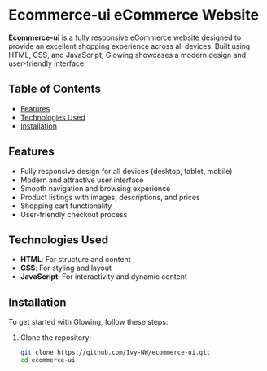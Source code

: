 # Ecommerce-ui eCommerce Website

**Ecommerce-ui** is a fully responsive eCommerce website designed to provide an excellent shopping experience across all devices. Built using HTML, CSS, and JavaScript, Glowing showcases a modern design and user-friendly interface.

## Table of Contents

- [Features](#features)
- [Technologies Used](#technologies-used)
- [Installation](#installation)


## Features

- Fully responsive design for all devices (desktop, tablet, mobile)
- Modern and attractive user interface
- Smooth navigation and browsing experience
- Product listings with images, descriptions, and prices
- Shopping cart functionality
- User-friendly checkout process

## Technologies Used

- **HTML**: For structure and content
- **CSS**: For styling and layout
- **JavaScript**: For interactivity and dynamic content

## Installation

To get started with Glowing, follow these steps:

1. Clone the repository:
   ```bash
   git clone https://github.com/Ivy-NW/ecommerce-ui.git
   cd ecommerce-ui
